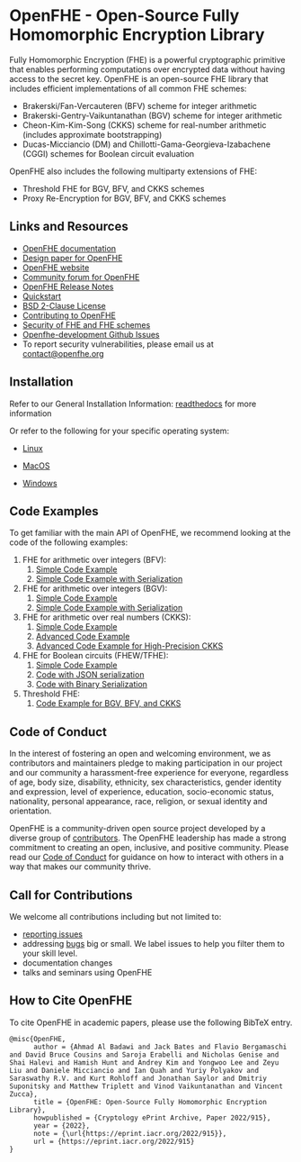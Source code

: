 OpenFHE - Open-Source Fully Homomorphic Encryption Library
=====================================

Fully Homomorphic Encryption (FHE) is a powerful cryptographic primitive that enables performing computations over encrypted data without having access to the secret key.
OpenFHE is an open-source FHE library that includes efficient implementations of all common FHE schemes:
  * Brakerski/Fan-Vercauteren (BFV) scheme for integer arithmetic
  * Brakerski-Gentry-Vaikuntanathan (BGV) scheme for integer arithmetic
  * Cheon-Kim-Kim-Song (CKKS) scheme for real-number arithmetic (includes approximate bootstrapping)
  * Ducas-Micciancio (DM) and Chillotti-Gama-Georgieva-Izabachene (CGGI) schemes for Boolean circuit evaluation

OpenFHE also includes the following multiparty extensions of FHE:
  * Threshold FHE for BGV, BFV, and CKKS schemes
  * Proxy Re-Encryption for BGV, BFV, and CKKS schemes

## Links and Resources

 * [OpenFHE documentation](https://openfhe-development.readthedocs.io/en/latest/)
 * [Design paper for OpenFHE](https://eprint.iacr.org/2022/915)
 * [OpenFHE website](https://openfhe.org)
 * [Community forum for OpenFHE](https://openfhe.discourse.group/)
 * [OpenFHE Release Notes](https://github.com/openfheorg/openfhe-development/blob/main/docs/static_docs/Release_Notes.md)
 * [Quickstart](https://openfhe-development.readthedocs.io/en/latest/sphinx_rsts/intro/quickstart.html)
 * [BSD 2-Clause License](LICENSE)
 * [Contributing to OpenFHE](https://openfhe-development.readthedocs.io/en/latest/sphinx_rsts/contributing/contributing.html)
 * [Security of FHE and FHE schemes](https://openfhe-development.readthedocs.io/en/latest/sphinx_rsts/intro/security.html)
 * [Openfhe-development Github Issues](https://github.com/openfheorg/openfhe-development/issues)
 * To report security vulnerabilities, please email us at contact@openfhe.org


## Installation

Refer to our General Installation Information: [readthedocs](https://openfhe-development.readthedocs.io/en/latest/sphinx_rsts/intro/installation/installation.html) for more information

Or refer to the following for your specific operating system:

- [Linux](https://openfhe-development.readthedocs.io/en/latest/sphinx_rsts/intro/installation/linux.html)

- [MacOS](https://openfhe-development.readthedocs.io/en/latest/sphinx_rsts/intro/installation/macos.html)

- [Windows](https://openfhe-development.readthedocs.io/en/latest/sphinx_rsts/intro/installation/windows.html)


## Code Examples

To get familiar with the main API of OpenFHE, we recommend looking at the code of the following examples:
   1. FHE for arithmetic over integers (BFV):
       1. [Simple Code Example](https://github.com/openfheorg/openfhe-development/blob/main/src/pke/examples/simple-integers.cpp)
       2. [Simple Code Example with Serialization](https://github.com/openfheorg/openfhe-development/blob/main/src/pke/examples/simple-integers-serial.cpp)
   1. FHE for arithmetic over integers (BGV):
       1. [Simple Code Example](https://github.com/openfheorg/openfhe-development/blob/main/src/pke/examples/simple-integers-bgvrns.cpp)
       2. [Simple Code Example with Serialization](https://github.com/openfheorg/openfhe-development/blob/main/src/pke/examples/simple-integers-serial-bgvrns.cpp)
   1. FHE for arithmetic over real numbers (CKKS):
       1. [Simple Code Example](https://github.com/openfheorg/openfhe-development/blob/main/src/pke/examples/simple-real-numbers.cpp)
       2. [Advanced Code Example](https://github.com/openfheorg/openfhe-development/blob/main/src/pke/examples/advanced-real-numbers.cpp)
       2. [Advanced Code Example for High-Precision CKKS](https://github.com/openfheorg/openfhe-development/blob/main/src/pke/examples/advanced-real-numbers-128.cpp)
   1. FHE for Boolean circuits (FHEW/TFHE):
       1. [Simple Code Example](https://github.com/openfheorg/openfhe-development/blob/main/src/binfhe/examples/boolean.cpp)
       2. [Code with JSON serialization](https://github.com/openfheorg/openfhe-development/blob/main/src/binfhe/examples/boolean-serial-json.cpp)
       3. [Code with Binary Serialization](https://github.com/openfheorg/openfhe-development/blob/main/src/binfhe/examples/boolean-serial-binary.cpp)
   1. Threshold FHE:
       1. [Code Example for BGV, BFV, and CKKS](https://github.com/openfheorg/openfhe-development/blob/main/src/pke/examples/threshold-fhe.cpp)

## Code of Conduct

In the interest of fostering an open and welcoming environment, we as contributors and maintainers pledge to making
participation in our project and our community a harassment-free experience for everyone, regardless of age, body size,
disability, ethnicity, sex characteristics, gender identity and expression, level of experience, education,
socio-economic status, nationality, personal appearance, race, religion, or sexual identity and orientation.


OpenFHE is a community-driven open source project developed by a diverse group of
[contributors](https://openfhe-development.readthedocs.io/en/latest/sphinx_rsts/misc/contributors.html). The OpenFHE leadership has made a strong commitment to creating an open,
inclusive, and positive community. Please read our
[Code of Conduct](https://openfhe-development.readthedocs.io/en/latest/sphinx_rsts/misc/code_of_conduct.html?highlight=code%20of%20) for guidance on how to interact with others in a way that
makes our community thrive.

## Call for Contributions

We welcome all contributions including but not limited to:

- [reporting issues](https://github.com/openfheorg/openfhe-development/issues)
- addressing [bugs](https://github.com/openfheorg/openfhe-development/issues) big or small. We label issues to help you filter them to your skill level.
- documentation changes
- talks and seminars using OpenFHE

## How to Cite OpenFHE

To cite OpenFHE in academic papers, please use the following BibTeX entry.

```
@misc{OpenFHE,
      author = {Ahmad Al Badawi and Jack Bates and Flavio Bergamaschi and David Bruce Cousins and Saroja Erabelli and Nicholas Genise and Shai Halevi and Hamish Hunt and Andrey Kim and Yongwoo Lee and Zeyu Liu and Daniele Micciancio and Ian Quah and Yuriy Polyakov and Saraswathy R.V. and Kurt Rohloff and Jonathan Saylor and Dmitriy Suponitsky and Matthew Triplett and Vinod Vaikuntanathan and Vincent Zucca},
      title = {OpenFHE: Open-Source Fully Homomorphic Encryption Library},
      howpublished = {Cryptology ePrint Archive, Paper 2022/915},
      year = {2022},
      note = {\url{https://eprint.iacr.org/2022/915}},
      url = {https://eprint.iacr.org/2022/915}
}
```
